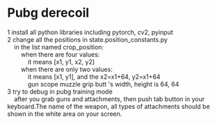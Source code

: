 # Pubg derecoil

 1 install all python libraries including pytorch, cv2, pyinput\
 2 change all the positions in state.position_constants.py\
 &nbsp; &nbsp; in the list named crop_position:\
 &nbsp; &nbsp; &nbsp; &nbsp; when there are four values:\
 &nbsp; &nbsp; &nbsp; &nbsp; &nbsp; &nbsp; it means [x1, y1, x2, y2]\
 &nbsp; &nbsp; &nbsp; &nbsp; when there are only two values:\
 &nbsp; &nbsp; &nbsp; &nbsp; &nbsp; &nbsp; it means [x1, y1], and the x2=x1+64, y2=x1+64\
 &nbsp; &nbsp; &nbsp; &nbsp; &nbsp; &nbsp; gun scope muzzle grip butt 's width, height is 64, 64 \
 3 try to debug in pubg training mode \
  &nbsp; &nbsp; after you grab guns and attachments, then push tab button in your keyboard.The name of the weapon, all types of attachments should be shown in the white area on your screen. 